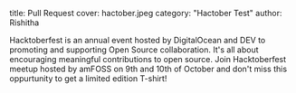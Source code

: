 title: Pull Request
cover: hactober.jpeg
category: "Hactober Test"
author: Rishitha


Hacktoberfest is an annual event hosted by DigitalOcean and DEV to promoting and supporting Open Source collaboration. It's all about encouraging meaningful contributions to open source.
Join Hacktoberfest meetup hosted by amFOSS on 9th and 10th of October and don't miss this oppurtunity to get a limited edition T-shirt!

